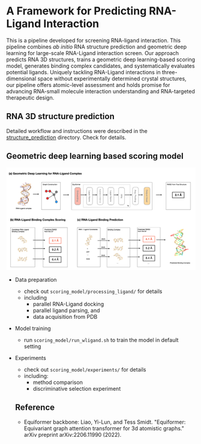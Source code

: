 # A Framework for Predicting RNA-Ligand Interaction

This is a pipeline developed for screening RNA-ligand interaction. This pipeline combines *ab initio* RNA structure prediction and geometric deep learning for large-scale RNA-Ligand interaction screen. Our approach predicts RNA 3D structures, trains a geometric deep learning-based scoring model, generates binding complex candidates, and systematically evaluates potential ligands. Uniquely tackling RNA-Ligand interactions in three-dimensional space without experimentally determined crystal structures, our pipeline offers atomic-level assessment and holds promise for advancing RNA-small molecule interaction understanding and RNA-targeted therapeutic design.


## RNA 3D structure prediction
Detailed workflow and instructions were described in the [structure_prediction](structure_prediction) directory. Check for details.

## Geometric deep learning based scoring model

![](./figs/geo_dl.png)

- Data preparation
  - check out `scoring_model/processing_ligand/` for details
  - including 
    - parallel RNA-Ligand docking
    - parallel ligand parsing, and 
    - data acquisition from PDB

- Model training
  - run `scoring_model/run_wligand.sh` to train the model in default setting

- Experiments
  - check out `scoring_model/experiments/` for details
  - including:
    - method comparison 
    - discriminative selection experiment


  ## Reference

  - Equiformer backbone: Liao, Yi-Lun, and Tess Smidt. "Equiformer: Equivariant graph attention transformer for 3d atomistic graphs." arXiv preprint arXiv:2206.11990 (2022).
